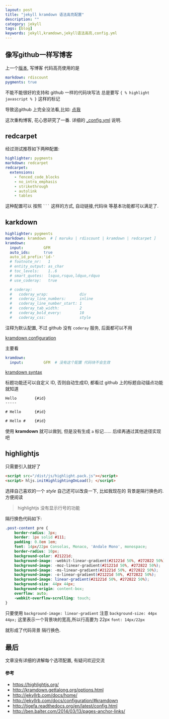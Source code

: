 ```yaml
---
layout: post
title: "jekyll kramdown 语法高亮配置"
description: ""
category: jekyll
tags: [blog]
keywords: jekyll,kramdown,jekyll语法高亮,config.yml
---
```


## 像写github一样写博客

上一个[版本](https://github.com/noyobo/noyobo.github.com/blob/730dfe8c9433a6327b11c98cb34c8e97e23e9005/_config.yml), 写博客 代码高亮使用的是

```yaml
markdown: rdiscount
pygments: true
```

不能不能很好的支持和 github 一样的代码块写法 总是要写 `{ % highlight javascript % }` 这样的标记

导致这github 上完全没法看,比如: [点我](https://github.com/noyobo/noyobo.github.com/blob/0.0.0/_posts/2014-03-19-IE11-ActiveXObject-Adobe-Flash-Player-ActiveX11.md)

这次重构博客, 花心思研究了一番. 详细的 [_config.yml](http://jekyllrb.com/docs/configuration/#default-configuration) 说明.

## redcarpet

经过测试推荐如下两种配置:

```yaml
highlighter: pygments
markdown: redcarpet
redcarpet:
  extensions:
    - fenced_code_blocks
    - no_intra_emphasis
    - strikethrough
    - autolink
    - tables
```

这种配置可以 按照  <code>```</code> 这样的方式, 自动链接,代码块 等基本功能都可以满足了.

## karkdown

```yaml
highlighter: pygments
markdown: kramdown  # [ maruku | rdiscount | kramdown | redcarpet ]
kramdown:
  input:         GFM
  auto_ids:      true
  auto_id_prefix:'id-'
  # footnote_nr:   1
  # entity_output: as_char
  # toc_levels:    1..6
  # smart_quotes:  lsquo,rsquo,ldquo,rdquo
  # use_coderay:   true

  # coderay:
  #   coderay_wrap:              div
  #   coderay_line_numbers:      inline
  #   coderay_line_number_start: 1
  #   coderay_tab_width:         2
  #   coderay_bold_every:        10
  #   coderay_css:               style
```

注释为默认配置, 不过 github 没有 `coderay` 服务, 后面都可以不用

[kramdown configuration](http://kramdown.gettalong.org/options.html)

主要看

```yaml
kramdown:
  input:         GFM  # 没有这个配置 代码块不会生效
```

[kramdown syntax](http://kramdown.gettalong.org/syntax.html)

标题功能还可以自定义 ID, 否则自动生成ID, 都看过 github 上的标题自动锚点功能就知道

```html
Hello        {#id}
-----

# Hello      {#id}

# Hello #    {#id}
```

使用 **kramdown** 就可以做到, 但是没有生成 `a` 标记...... 后续再通过其他途径实现吧

## highlightjs

只需要引入就好了

```html
<script src="/dist/js/highlight.pack.js"></script>
<script> hljs.initHighlightingOnLoad(); </script>
```
选择自己喜欢的一个 *style* 自己还可以改良一下, 比如我现在的 背景是隔行换色的.  方便阅读

> highlightjs 没有显示行号的功能

隔行换色代码如下:

```css
.post-content pre {
    border-radius: 3px;
    border: 1px solid #111;
    padding: 0.8em 1em;
    font: 14px/22px Consolas, Monaco, 'Andale Mono', monospace;
    border-radius: 10px;
    background-color: #21221d;
    background-image: -webkit-linear-gradient(#21221d 50%, #272822 50%);
    background-image: -moz-linear-gradient(#21221d 50%, #272822 50%);
    background-image: -ms-linear-gradient(#21221d 50%, #272822 50%);
    background-image: -o-linear-gradient(#21221d 50%, #272822 50%);
    background-image: linear-gradient(#21221d 50%, #272822 50%);
    background-size: 44px 44px;
    background-origin: content-box;
    overflow: auto;
    -webkit-overflow-scrolling: touch;
}
```

只要使用 `background-image: linear-gradient`  注意 `background-size: 44px 44px;` 这里表示一个背景块的宽高,所以行高要为 22px  `font: 14px/22px`

就形成了代码背景 隔行换色.

## 最后

文章没有详细的讲解每个选项配置, 有疑问欢迎交流

#### 参考

- https://highlightjs.org/
- http://kramdown.gettalong.org/options.html
- http://jekyllrb.com/docs/home/
- http://jekyllrb.com/docs/configuration/#kramdown
- http://tigefa.readthedocs.org/en/latest/config.html
- http://ben.balter.com/2014/03/13/pages-anchor-links/
